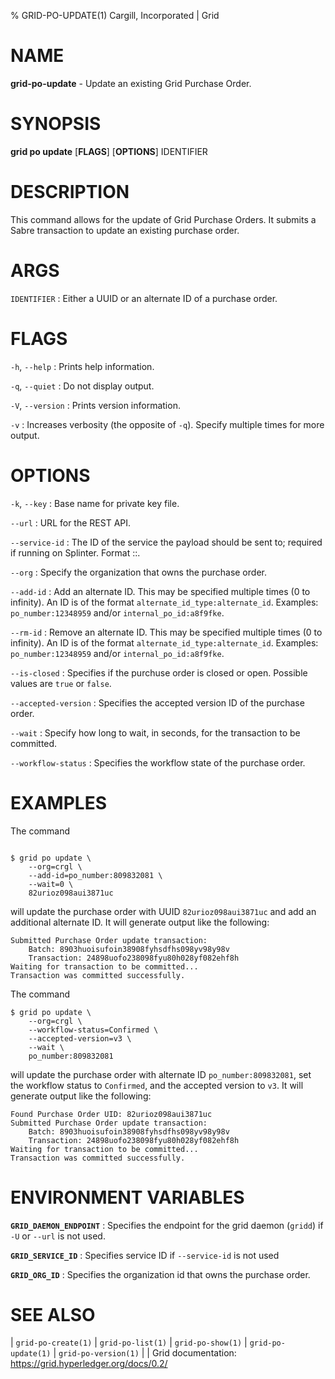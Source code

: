 % GRID-PO-UPDATE(1) Cargill, Incorporated | Grid
<!--
  Copyright 2021 Cargill Incorporated
  Licensed under Creative Commons Attribution 4.0 International License
  https://creativecommons.org/licenses/by/4.0/
-->

NAME
====

**grid-po-update** - Update an existing Grid Purchase Order.

SYNOPSIS
========

**grid po update** \[**FLAGS**\] \[**OPTIONS**\] IDENTIFIER

DESCRIPTION
===========

This command allows for the update of Grid Purchase Orders. It submits a
Sabre transaction to update an existing purchase order.

ARGS
====

`IDENTIFIER`
: Either a UUID or an alternate ID of a purchase order.

FLAGS
=====

`-h`, `--help`
: Prints help information.

`-q`, `--quiet`
: Do not display output.

`-V`, `--version`
: Prints version information.

`-v`
: Increases verbosity (the opposite of `-q`). Specify multiple times for more
  output.

OPTIONS
=======

`-k`, `--key`
: Base name for private key file.

`--url`
: URL for the REST API.

`--service-id`
: The ID of the service the payload should be sent to; required if running on
  Splinter. Format <circuit-id>::<service-id>.

`--org`
: Specify the organization that owns the purchase order.

`--add-id`
: Add an alternate ID. This may be specified multiple times (0 to infinity).
  An ID is of the format `alternate_id_type:alternate_id`.  Examples:
  `po_number:12348959` and/or `internal_po_id:a8f9fke`.

`--rm-id`
: Remove an alternate ID. This may be specified multiple times (0 to infinity).
  An ID is of the format `alternate_id_type:alternate_id`.  Examples:
  `po_number:12348959` and/or `internal_po_id:a8f9fke`.

`--is-closed`
: Specifies if the purchuse order is closed or open. Possible values are `true`
  or `false`.

`--accepted-version`
: Specifies the accepted version ID of the purchase order.

`--wait`
: Specify how long to wait, in seconds, for the transaction to be committed.

`--workflow-status`
: Specifies the workflow state of the purchase order.

EXAMPLES
========

The command

```

$ grid po update \
    --org=crgl \
    --add-id=po_number:809832081 \
    --wait=0 \
    82urioz098aui3871uc
```

will update the purchase order with UUID `82urioz098aui3871uc` and add an
additional alternate ID. It will generate output like the following:

```
Submitted Purchase Order update transaction:
    Batch: 8903huoisufoin38908fyhsdfhs098yv98y98v
    Transaction: 24898uofo238098fyu80h028yf082ehf8h
Waiting for transaction to be committed...
Transaction was committed successfully.
```

The command

```
$ grid po update \
    --org=crgl \
    --workflow-status=Confirmed \
    --accepted-version=v3 \
    --wait \
    po_number:809832081
```

will update the purchase order with alternate ID `po_number:809832081`, set the
workflow status to `Confirmed`, and the accepted version to `v3`. It will
generate output like the following:

```
Found Purchase Order UID: 82urioz098aui3871uc
Submitted Purchase Order update transaction:
    Batch: 8903huoisufoin38908fyhsdfhs098yv98y98v
    Transaction: 24898uofo238098fyu80h028yf082ehf8h
Waiting for transaction to be committed...
Transaction was committed successfully.
```

ENVIRONMENT VARIABLES
=====================

**`GRID_DAEMON_ENDPOINT`**
: Specifies the endpoint for the grid daemon (`gridd`)
  if `-U` or `--url` is not used.

**`GRID_SERVICE_ID`**
: Specifies service ID if `--service-id` is not used

**`GRID_ORG_ID`**
: Specifies the organization id that owns the purchase order.

SEE ALSO
========
| `grid-po-create(1)`
| `grid-po-list(1)`
| `grid-po-show(1)`
| `grid-po-update(1)`
| `grid-po-version(1)`
|
| Grid documentation: https://grid.hyperledger.org/docs/0.2/
